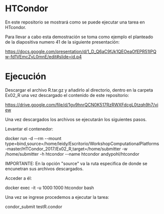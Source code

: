 # HTCondor
En este repositorio se mostrará como se puede ejecutar una tarea en HTcondor.

Para llevar a cabo esta demostración se toma como ejemplo el planteado de la diapositiva numero 41 de la siguiente presentación:

https://docs.google.com/presentation/d/1_D_Q6aC9fJk1QEOeaOfEPR51IPQw-fd1VEmcZyL0mnE/edit#slide=id.p4

# Ejecución

Descargar el archivo R.tar.gz y añadirlo al directorio, dentro en la carpeta Ex02_R una vez descargado el contenido de este repositorio:

https://drive.google.com/file/d/1gv9hnrQCN0K517RzRWXFdcgL0tzqh9h7/view

Una vez descargados los archivos se ejecutarán los siguientes pasos.

Levantar el contenedor:

docker run -d --rm --mount type=bind,source=/home/leidy/Escritorio/WorkshopComputationalPlatforms-master/HTCondor_2017/Ex02_R,target=/home/submitter -w /home/submitter -h htcondor --name htcondor andypohl/htcondor

IMPORTANTE: En la opción "source" va la ruta especifica de donde se encunetran sus archivos descargados.

Acceder a  él:

docker exec -it -u 1000:1000 htcondor bash

Una vez se ingrese procedemos a ejecutar la tarea:

condor_submit testR.condor
